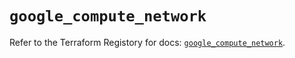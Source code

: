 # `google_compute_network`

Refer to the Terraform Registory for docs: [`google_compute_network`](https://registry.terraform.io/providers/hashicorp/google-beta/5.26.0/docs/resources/google_compute_network).

